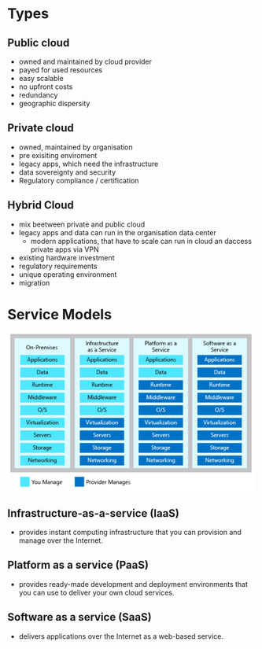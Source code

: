 # Types

## Public cloud
- owned and maintained by cloud provider
- payed for used resources
- easy scalable
- no upfront costs
- redundancy
- geographic dispersity

## Private cloud
- owned, maintained by organisation
- pre exisiting enviroment
- legacy apps, which need the infrastructure
- data sovereignty and security
- Regulatory compliance / certification

## Hybrid Cloud
- mix beetween private and public cloud
- legacy apps and data can run in the organisation data center
  - modern applications, that have to scale can run in cloud an daccess private apps via VPN
- existing hardware investment
- regulatory requirements
- unique operating environment
- migration

# Service Models

![Service Models Image](./img/service-models.png)


## Infrastructure-as-a-service (IaaS) 
- provides instant computing infrastructure that you can provision and manage over the Internet.
## Platform as a service (PaaS) 
- provides ready-made development and deployment environments that you can use to deliver your own cloud services.
## Software as a service (SaaS) 
- delivers applications over the Internet as a web-based service.